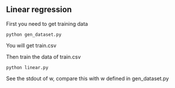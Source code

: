 ## Linear regression

First you need to get training data

`python gen_dataset.py`

You will get train.csv

Then train the data of train.csv

`python linear.py`

See the stdout of w, compare this with w defined in gen_dataset.py